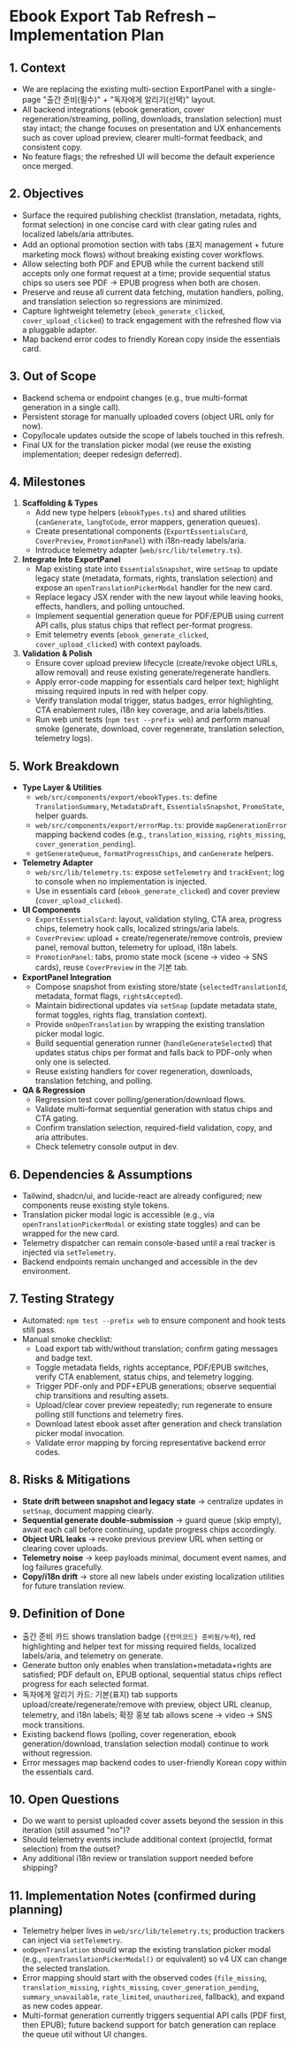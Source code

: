 # Ebook Export Tab Refresh – Implementation Plan

## 1. Context
- We are replacing the existing multi-section ExportPanel with a single-page "출간 준비(필수)" + "독자에게 알리기(선택)" layout.
- All backend integrations (ebook generation, cover regeneration/streaming, polling, downloads, translation selection) must stay intact; the change focuses on presentation and UX enhancements such as cover upload preview, clearer multi-format feedback, and consistent copy.
- No feature flags; the refreshed UI will become the default experience once merged.

## 2. Objectives
- Surface the required publishing checklist (translation, metadata, rights, format selection) in one concise card with clear gating rules and localized labels/aria attributes.
- Add an optional promotion section with tabs (표지 management + future marketing mock flows) without breaking existing cover workflows.
- Allow selecting both PDF and EPUB while the current backend still accepts only one format request at a time; provide sequential status chips so users see PDF → EPUB progress when both are chosen.
- Preserve and reuse all current data fetching, mutation handlers, polling, and translation selection so regressions are minimized.
- Capture lightweight telemetry (`ebook_generate_clicked`, `cover_upload_clicked`) to track engagement with the refreshed flow via a pluggable adapter.
- Map backend error codes to friendly Korean copy inside the essentials card.

## 3. Out of Scope
- Backend schema or endpoint changes (e.g., true multi-format generation in a single call).
- Persistent storage for manually uploaded covers (object URL only for now).
- Copy/locale updates outside the scope of labels touched in this refresh.
- Final UX for the translation picker modal (we reuse the existing implementation; deeper redesign deferred).

## 4. Milestones
1. **Scaffolding & Types**
   - Add new type helpers (`ebookTypes.ts`) and shared utilities (`canGenerate`, `langToCode`, error mappers, generation queues).
   - Create presentational components (`ExportEssentialsCard`, `CoverPreview`, `PromotionPanel`) with i18n-ready labels/aria.
   - Introduce telemetry adapter (`web/src/lib/telemetry.ts`).
2. **Integrate Into ExportPanel**
   - Map existing state into `EssentialsSnapshot`, wire `setSnap` to update legacy state (metadata, formats, rights, translation selection) and expose an `openTranslationPickerModal` handler for the new card.
   - Replace legacy JSX render with the new layout while leaving hooks, effects, handlers, and polling untouched.
   - Implement sequential generation queue for PDF/EPUB using current API calls, plus status chips that reflect per-format progress.
   - Emit telemetry events (`ebook_generate_clicked`, `cover_upload_clicked`) with context payloads.
3. **Validation & Polish**
   - Ensure cover upload preview lifecycle (create/revoke object URLs, allow removal) and reuse existing generate/regenerate handlers.
   - Apply error-code mapping for essentials card helper text; highlight missing required inputs in red with helper copy.
   - Verify translation modal trigger, status badges, error highlighting, CTA enablement rules, i18n key coverage, and aria labels/titles.
   - Run web unit tests (`npm test --prefix web`) and perform manual smoke (generate, download, cover regenerate, translation selection, telemetry logs).

## 5. Work Breakdown
- **Type Layer & Utilities**
  - `web/src/components/export/ebookTypes.ts`: define `TranslationSummary`, `MetadataDraft`, `EssentialsSnapshot`, `PromoState`, helper guards.
  - `web/src/components/export/errorMap.ts`: provide `mapGenerationError` mapping backend codes (e.g., `translation_missing`, `rights_missing`, `cover_generation_pending`).
  - `getGenerateQueue`, `formatProgressChips`, and `canGenerate` helpers.
- **Telemetry Adapter**
  - `web/src/lib/telemetry.ts`: expose `setTelemetry` and `trackEvent`; log to console when no implementation is injected.
  - Use in essentials card (`ebook_generate_clicked`) and cover preview (`cover_upload_clicked`).
- **UI Components**
  - `ExportEssentialsCard`: layout, validation styling, CTA area, progress chips, telemetry hook calls, localized strings/aria labels.
  - `CoverPreview`: upload + create/regenerate/remove controls, preview panel, removal button, telemetry for upload, i18n labels.
  - `PromotionPanel`: tabs, promo state mock (scene → video → SNS cards), reuse `CoverPreview` in the 기본 tab.
- **ExportPanel Integration**
  - Compose snapshot from existing store/state (`selectedTranslationId`, metadata, format flags, `rightsAccepted`).
  - Maintain bidirectional updates via `setSnap` (update metadata state, format toggles, rights flag, translation context).
  - Provide `onOpenTranslation` by wrapping the existing translation picker modal logic.
  - Build sequential generation runner (`handleGenerateSelected`) that updates status chips per format and falls back to PDF-only when only one is selected.
  - Reuse existing handlers for cover regeneration, downloads, translation fetching, and polling.
- **QA & Regression**
  - Regression test cover polling/generation/download flows.
  - Validate multi-format sequential generation with status chips and CTA gating.
  - Confirm translation selection, required-field validation, copy, and aria attributes.
  - Check telemetry console output in dev.

## 6. Dependencies & Assumptions
- Tailwind, shadcn/ui, and lucide-react are already configured; new components reuse existing style tokens.
- Translation picker modal logic is accessible (e.g., via `openTranslationPickerModal` or existing state toggles) and can be wrapped for the new card.
- Telemetry dispatcher can remain console-based until a real tracker is injected via `setTelemetry`.
- Backend endpoints remain unchanged and accessible in the dev environment.

## 7. Testing Strategy
- Automated: `npm test --prefix web` to ensure component and hook tests still pass.
- Manual smoke checklist:
  - Load export tab with/without translation; confirm gating messages and badge text.
  - Toggle metadata fields, rights acceptance, PDF/EPUB switches, verify CTA enablement, status chips, and telemetry logging.
  - Trigger PDF-only and PDF+EPUB generations; observe sequential chip transitions and resulting assets.
  - Upload/clear cover preview repeatedly; run regenerate to ensure polling still functions and telemetry fires.
  - Download latest ebook asset after generation and check translation picker modal invocation.
  - Validate error mapping by forcing representative backend error codes.

## 8. Risks & Mitigations
- **State drift between snapshot and legacy state** → centralize updates in `setSnap`, document mapping clearly.
- **Sequential generate double-submission** → guard queue (skip empty), await each call before continuing, update progress chips accordingly.
- **Object URL leaks** → revoke previous preview URL when setting or clearing cover uploads.
- **Telemetry noise** → keep payloads minimal, document event names, and log failures gracefully.
- **Copy/i18n drift** → store all new labels under existing localization utilities for future translation review.

## 9. Definition of Done
- 출간 준비 카드 shows translation badge (`{언어코드} 준비됨/누락`), red highlighting and helper text for missing required fields, localized labels/aria, and telemetry on generate.
- Generate button only enables when translation+metadata+rights are satisfied; PDF default on, EPUB optional, sequential status chips reflect progress for each selected format.
- 독자에게 알리기 카드: 기본(표지) tab supports upload/create/regenerate/remove with preview, object URL cleanup, telemetry, and i18n labels; 확장 홍보 tab allows scene → video → SNS mock transitions.
- Existing backend flows (polling, cover regeneration, ebook generation/download, translation selection modal) continue to work without regression.
- Error messages map backend codes to user-friendly Korean copy within the essentials card.

## 10. Open Questions
- Do we want to persist uploaded cover assets beyond the session in this iteration (still assumed "no")?
- Should telemetry events include additional context (projectId, format selection) from the outset?
- Any additional i18n review or translation support needed before shipping?

## 11. Implementation Notes (confirmed during planning)
- Telemetry helper lives in `web/src/lib/telemetry.ts`; production trackers can inject via `setTelemetry`.
- `onOpenTranslation` should wrap the existing translation picker modal (e.g., `openTranslationPickerModal()` or equivalent) so v4 UX can change the selected translation.
- Error mapping should start with the observed codes (`file_missing`, `translation_missing`, `rights_missing`, `cover_generation_pending`, `summary_unavailable`, `rate_limited`, `unauthorized`, fallback), and expand as new codes appear.
- Multi-format generation currently triggers sequential API calls (PDF first, then EPUB); future backend support for batch generation can replace the queue util without UI changes.

